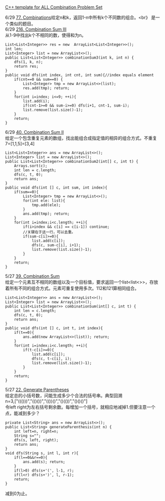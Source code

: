 [C++ template for ALL Combination Problem Set](https://leetcode.com/problems/combination-sum-iv/discuss/85120/C++-template-for-ALL-Combination-Problem-Set)<br>

6/29 [77. Combinations]()给定n和k，返回1-n中所有k个不同数的组合。<br》
是一个类似的题目。<br>
6/29 [216. Combination Sum III](https://leetcode.com/problems/combination-sum-iii/description/)<br>
从1-9中找出k个不相同的数，使得和为n。
```
List<List<Integer>> res = new  ArrayList<List<Integer>>();
int len;
List<Integer> list = new ArrayList<>();
public List<List<Integer>> combinationSum3(int k, int n) {
    dfs(1, k, n);
    return res;
}
public void dfs(int index, int cnt, int sum){//index equals element
    if(cnt==0 && sum==0) {
        List<Integer> tmp = new ArrayList<>(list);
        res.add(tmp); return;
    }
    for(int i=index; i<=9; ++i){
        list.add(i);
        if(cnt-1>=0 && sum-i>=0) dfs(i+1, cnt-1, sum-i);
        list.remove(list.size()-1);
    }
    return;
}
```

6/29 [40. Combination Sum II](https://leetcode.com/problems/combination-sum-ii/description/)<br>
给定一个包含重复元素的数组，找出能组合成指定值的相异的组合方式。不重复7=[1,1,5]=[3,4]
```
List<List<Integer>> ans = new ArrayList<>();
List<Integer> list = new ArrayList<>();
public List<List<Integer>> combinationSum2(int[] c, int t) {
    Arrays.sort(c);
    int len = c.length;
    dfs(c, t, 0);
    return ans;
}
public void dfs(int [] c, int sum, int index){
    if(sum==0){
        List<Integer> tmp = new ArrayList<>();
        for(int ele: list){
            tmp.add(ele); 
        }
        ans.add(tmp); return;
    }
    for(int i=index;i<c.length; ++i){
        if(i>index && c[i] == c[i-1]) continue;
		//关键在于这一行，可以去重。
        if(sum-c[i]>=0){
            list.add(c[i]);
            dfs(c, sum-c[i], i+1);
            list.remove(list.size()-1);
        }
    }
    return;
}
```

5/27 [39. Combination Sum](https://leetcode.com/problems/combination-sum/description/)<br>
给定一个元素互不相同的数组以及一个目标值，要求返回一个list<list<>>，存放着所有不同的组合方式。元素可重复使用多次。112和121算相同组合。
```
List<List<Integer>> ans = new ArrayList<>();
List<Integer> list = new ArrayList<>();
public List<List<Integer>> combinationSum(int[] c, int t) {
    int len = c.length;
    dfs(c, t, 0);
    return ans;
}
public void dfs(int [] c, int t, int index){
    if(t==0){
        ans.add(new ArrayList<>(list)); return;
    }
    for(int i=index;i<c.length; ++i){
        if(t-c[i]>=0){
            list.add(c[i]);
            dfs(c, t-c[i], i);
            list.remove(list.size()-1);
        }
    }
    return;
}
```

5/27 [22. Generate Parentheses](https://leetcode.com/problems/generate-parentheses/description/)<br>
给定总的小括号数，问能生成多少个合法的括号串。典型回溯<br>
n=3,["((()))","(()())","(())()","()(())","()()()"]<br>
令left right为左右括号剩余数。每增加一个括号，就相应地减掉1.但要注意一个点，能减到多少？
```
private List<String> ans = new ArrayList<>();
public List<String> generateParenthesis(int n) {
    int left=n, right=n;
    String s="";
    dfs(s, left, right);
    return ans;
}
void dfs(String s, int l, int r){
    if(l==0&&r==0){
        ans.add(s); return;
    }
    if(l>0) dfs(s+'(', l-1, r); 
    if(l<r) dfs(s+')', l, r-1);
    return;
}
```
减到0为止。
